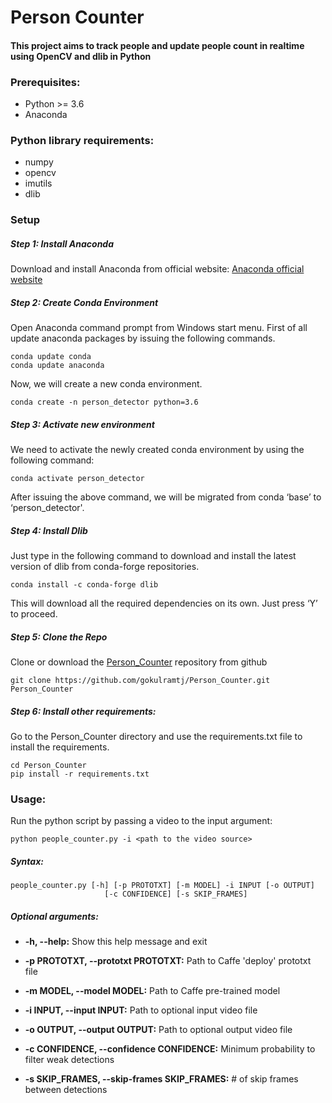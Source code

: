 # Person Counter
#### This project aims to track people and update people count in realtime using OpenCV and dlib in Python

### Prerequisites:

- Python >= 3.6
- Anaconda

### Python library requirements:

- numpy
- opencv
- imutils
- dlib

### Setup

##### Step 1: Install Anaconda

Download and install Anaconda from official website: [Anaconda official website][anaconda]

##### Step 2: Create Conda Environment

Open Anaconda command prompt from Windows start menu. First of all update anaconda packages by issuing the following commands.

    conda update conda
    conda update anaconda

Now, we will create a new conda environment.

	conda create -n person_detector python=3.6

##### Step 3: Activate new environment

We need to activate the newly created conda environment by using the following command:

	conda activate person_detector

After issuing the above command, we will be migrated from conda ‘base’ to ‘person_detector'.

##### Step 4: Install Dlib

Just type in the following command to download and install the latest version of dlib from conda-forge repositories.

	conda install -c conda-forge dlib

This will download all the required dependencies on its own. Just press ‘Y’ to proceed.

##### Step 5: Clone the Repo

Clone or download the [Person_Counter][repo] repository from github

	git clone https://github.com/gokulramtj/Person_Counter.git Person_Counter

##### Step 6: Install other requirements:

Go to the Person_Counter directory and use the requirements.txt file to install the requirements.

	cd Person_Counter
	pip install -r requirements.txt

### Usage:

Run the python script by passing a video to the input argument:

	python people_counter.py -i <path to the video source>

##### Syntax:

	people_counter.py [-h] [-p PROTOTXT] [-m MODEL] -i INPUT [-o OUTPUT]
                         [-c CONFIDENCE] [-s SKIP_FRAMES]

##### Optional arguments:

- **-h, --help:** Show this help message and exit

- **-p PROTOTXT, --prototxt PROTOTXT:** Path to Caffe 'deploy' prototxt file

- **-m MODEL, --model MODEL:** Path to Caffe pre-trained model

- **-i INPUT, --input INPUT:** Path to optional input video file

- **-o OUTPUT, --output OUTPUT:** Path to optional output video file

- **-c CONFIDENCE, --confidence CONFIDENCE:** Minimum probability to filter weak detections

- **-s SKIP_FRAMES, --skip-frames SKIP_FRAMES:** # of skip frames between detections


[repo]: https://github.com/gokulramtj/Person_Counter "Person_Counter Github repo"
[anaconda]: https://www.anaconda.com/distribution/#download-section "Download Anaconda "